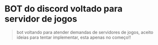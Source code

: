 # BOT do discord voltado para servidor de jogos
> bot voltando para atender demandas de servidores de jogos, aceito ideias para tentar implementar, esta apenas no começo!!

